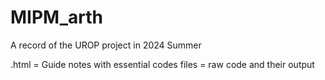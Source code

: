# MIPM_arth
A record of the UROP project in 2024 Summer

.html = Guide notes with essential codes 
files = raw code and their output
